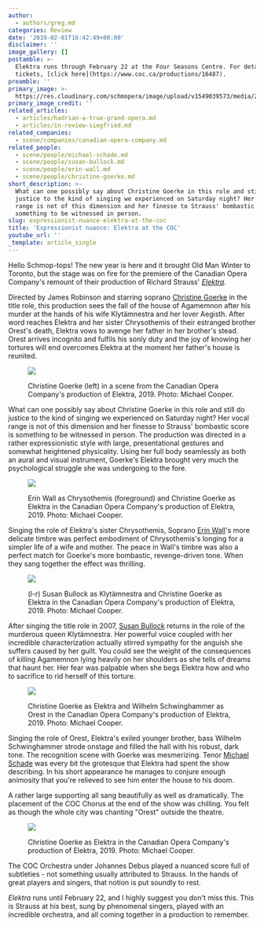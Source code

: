 ```yaml
---
author:
  - authors/greg.md
categories: Review
date: '2019-02-01T16:42:49+00:00'
disclaimer: ''
image_gallery: []
postamble: >-
  Elektra runs through February 22 at the Four Seasons Centre. For details and
  tickets, [click here](https://www.coc.ca/productions/16487).
preamble: ''
primary_image: >-
  https://res.cloudinary.com/schmopera/image/upload/v1549039573/media/2019/02/sq18-19-03-MC-D-0112.jpg
primary_image_credit: ''
related_articles:
  - articles/hadrian-a-true-grand-opera.md
  - articles/in-review-siegfried.md
related_companies:
  - scene/companies/canadian-opera-company.md
related_people:
  - scene/people/michael-schade.md
  - scene/people/susan-bullock.md
  - scene/people/erin-wall.md
  - scene/people/christine-goerke.md
short_description: >-
  What can one possibly say about Christine Goerke in this role and still do
  justice to the kind of singing we experienced on Saturday night? Her vocal
  range is not of this dimension and her finesse to Strauss' bombastic score is
  something to be witnessed in person.
slug: expressionist-nuance-elektra-at-the-coc
title: 'Expressionist nuance: Elektra at the COC'
youtube_url: ''
_template: article_single
---
```


Hello Schmop-tops! The new year is here and it brought Old Man Winter to Toronto, but the stage was on fire for the premiere of the Canadian Opera Company's remount of their production of Richard Strauss' [_Elektra_](https://www.coc.ca/productions/16487)_._

Directed by James Robinson and starring soprano [Christine Goerke](/talking-with-singers-christine-goerke/) in the title role, this production sees the fall of the house of Agamemnon after his murder at the hands of his wife Klytämnestra and her lover Aegisth. After word reaches Elektra and her sister Chrysothemis of their estranged brother Orest's death, Elektra vows to avenge her father in her brother's stead. Orest arrives incognito and fulfils his sonly duty and the joy of knowing her tortures will end overcomes Elektra at the moment her father's house is reunited.

<figure data-type="image">

![](https://res.cloudinary.com/schmopera/image/upload/v1549039777/media/2019/02/18-19-03-MC-D-0033.jpg)

<figcaption>Christine Goerke (left) in a scene from the Canadian Opera Company's production of Elektra, 2019. Photo: Michael Cooper.</figcaption>

</figure>

What can one possibly say about Christine Goerke in this role and still do justice to the kind of singing we experienced on Saturday night? Her vocal range is not of this dimension and her finesse to Strauss' bombastic score is something to be witnessed in person. The production was directed in a rather expressionistic style with large, presentational gestures and somewhat heightened physicality. Using her full body seamlessly as both an aural and visual instrument, Goerke's Elektra brought very much the psychological struggle she was undergoing to the fore.

<figure data-type="image">

![](https://res.cloudinary.com/schmopera/image/upload/v1549039845/media/2019/02/18-19-03-MC-D-0279.jpg)

<figcaption>Erin Wall as Chrysothemis (foreground) and Christine Goerke as Elektra in the Canadian Opera Company's production of Elektra, 2019. Photo: Michael Cooper.</figcaption>

</figure>

Singing the role of Elektra's sister Chrysothemis, Soprano [Erin Wall](/scene/people/erin-wall/)'s more delicate timbre was perfect embodiment of Chrysothemis's longing for a simpler life of a wife and mother. The peace in Wall's timbre was also a perfect match for Goerke's more bombastic, revenge-driven tone. When they sang together the effect was thrilling.

<figure data-type="image">

![](https://res.cloudinary.com/schmopera/image/upload/v1549039896/media/2019/02/18-19-03-MC-D-0455.jpg)

<figcaption>(l-r) Susan Bullock as Klytämnestra and Christine Goerke as Elektra in the Canadian Opera Company's production of Elektra, 2019. Photo: Michael Cooper.</figcaption>

</figure>

After singing the title role in 2007, [Susan Bullock](/scene/people/susan-bullock/) returns in the role of the murderous queen Klytämnestra. Her powerful voice coupled with her incredible characterization actually stirred sympathy for the anguish she suffers caused by her guilt. You could see the weight of the consequences of killing Agamemnon lying heavily on her shoulders as she tells of dreams that haunt her. Her fear was palpable when she begs Elektra how and who to sacrifice to rid herself of this torture.

<figure data-type="image">

![](https://res.cloudinary.com/schmopera/image/upload/v1549039959/media/2019/02/18-19-03-MC-D-0875.jpg)

<figcaption>Christine Goerke as Elektra and Wilhelm Schwinghammer as Orest in the Canadian Opera Company's production of Elektra, 2019. Photo: Michael Cooper.</figcaption>

</figure>

Singing the role of Orest, Elektra's exiled younger brother, bass Wilhelm Schwinghammer strode onstage and filled the hall with his robust, dark tone. The recognition scene with Goerke was mesmerizing. Tenor [Michael Schade](/scene/people/michael-schade/) was every bit the grotesque that Elektra had spent the show describing. In his short appearance he manages to conjure enough animosity that you're relieved to see him enter the house to his doom.

A rather large supporting all sang beautifully as well as dramatically. The placement of the COC Chorus at the end of the show was chilling. You felt as though the whole city was chanting "Orest" outside the theatre.

<figure data-type="image">

![](https://res.cloudinary.com/schmopera/image/upload/v1549039686/media/2019/02/18-19-03-MC-D-1035.jpg)

<figcaption>Christine Goerke as Elektra in the Canadian Opera Company's production of Elektra, 2019. Photo: Michael Cooper.</figcaption>

</figure>

The COC Orchestra under Johannes Debus played a nuanced score full of subtleties - not something usually attributed to Strauss. In the hands of great players and singers, that notion is put soundly to rest.

_Elektra_ runs until February 22, and I highly suggest you don't miss this. This is Strauss at his best, sung by phenomenal singers, played with an incredible orchestra, and all coming together in a production to remember.
